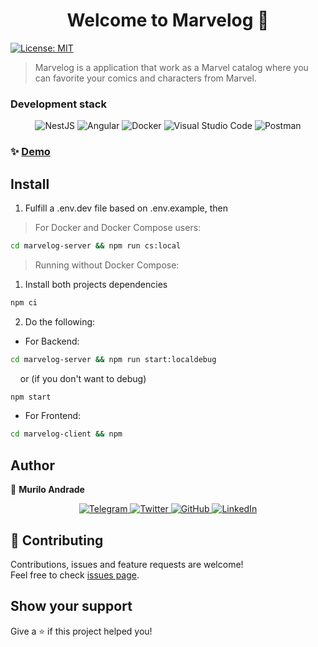 <h1 align="center">Welcome to Marvelog 👋</h1>
<p>
  <a href="#" target="_blank">
    <img alt="License: MIT" src="https://img.shields.io/badge/License-MIT-yellow.svg" />
  </a>
</p>

> Marvelog is a application that work as a Marvel catalog where you can favorite your comics and characters from Marvel.

### Development stack
<div align="center"> 
  <img alt="NestJS" src="https://img.shields.io/badge/nestjs-%23E0234E.svg?style=for-the-badge&logo=nestjs&logoColor=white" />
  <img alt="Angular" src="https://img.shields.io/badge/angular-%23DD0031.svg?style=for-the-badge&logo=angular&logoColor=white"/>
  <img alt="Docker" src="https://img.shields.io/badge/docker-%230db7ed.svg?style=for-the-badge&logo=docker&logoColor=white"/>
  <img alt="Visual Studio Code" src="https://img.shields.io/badge/VisualStudioCode-0078d7.svg?style=for-the-badge&logo=visual-studio-code&logoColor=white"/>
  <img alt="Postman" src="https://img.shields.io/badge/Postman-FF6C37?style=for-the-badge&logo=postman&logoColor=red" />
</div>

### ✨ [Demo](https://marvelog.muriloandrade.dev/)

## Install
1. Fulfill a .env.dev file based on .env.example, then

> For Docker and Docker Compose users:

```sh
cd marvelog-server && npm run cs:local
```

> Running without Docker Compose:
1. Install both projects dependencies
```sh
npm ci
```
2. Do the following:
* For Backend:
```sh
cd marvelog-server && npm run start:localdebug
```
&nbsp;&nbsp;&nbsp;&nbsp;or (if you don't want to debug)
```sh
npm start
```

* For Frontend:
```sh
cd marvelog-client && npm
```

## Author

👤 **Murilo Andrade**
<div align="center">
  <a href="https://t.me/muriloandrade" target="_blank" title="Telegram">
    <img alt="Telegram" src="https://img.shields.io/badge/Telegram-2CA5E0?style=for-the-badge&logo=telegram&logoColor=white" />
  </a>
  <a href="https://twitter.com/andrademuriilo" target="_blank" title="Twitter">
    <img alt="Twitter" src="https://img.shields.io/badge/@andrademuriilo-%231DA1F2.svg?style=for-the-badge&logo=Twitter&logoColor=white"/>
  </a>
  <a href="https://github.com/muriiloandrade" target="_blank" title="Github">
    <img alt="GitHub" src="https://img.shields.io/badge/github-%23121011.svg?style=for-the-badge&logo=github&logoColor=white"/>
  </a>
  <a href="https://linkedin.com/in/murilo--andrade" target="_blank" title="Linkedin">
    <img alt="LinkedIn" src="https://img.shields.io/badge/linkedin-%230077B5.svg?style=for-the-badge&logo=linkedin&logoColor=white"/>
  </a>
</div>

## 🤝 Contributing

Contributions, issues and feature requests are welcome!<br />Feel free to check [issues page](https://github.com/muriiloandrade/marvelog/issues). 

## Show your support

Give a ⭐️ if this project helped you!